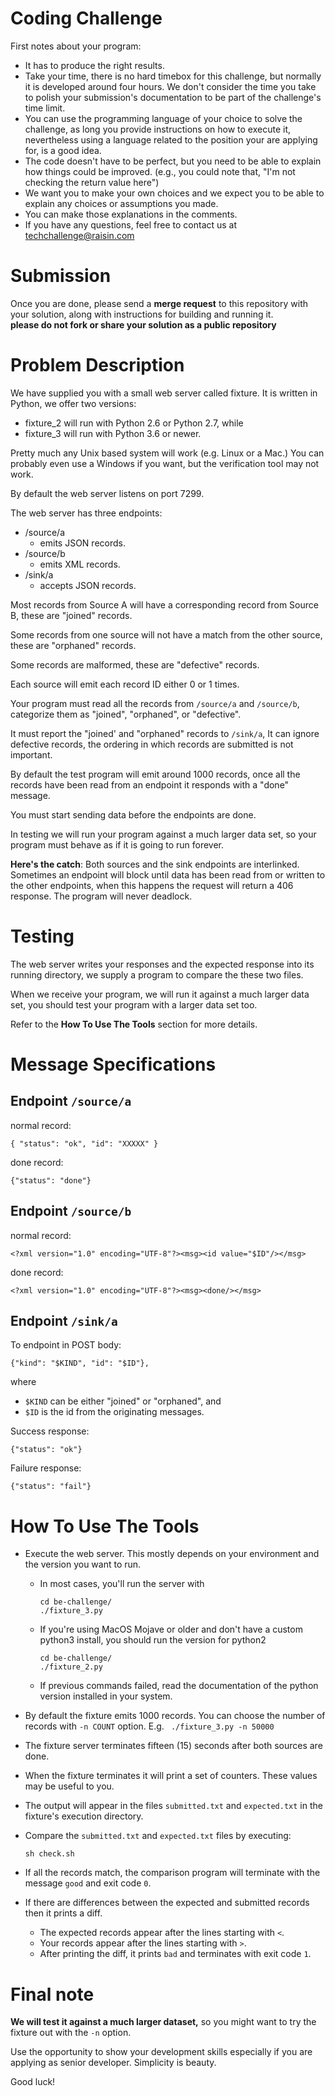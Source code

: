 Coding Challenge
================
First notes about your program:

* It has to produce the right results.
* Take your time, there is no hard timebox for this challenge, but normally it is developed around four hours. We don't consider the time you take to polish your submission's documentation to be part of the challenge's time limit.
* You can use the programming language of your choice to solve the challenge, as long you provide instructions on how to execute it, nevertheless using a language related to the position your are applying for, is a good idea.
* The code doesn't have to be perfect, but you need to be able to explain how things could be improved. (e.g., you could note that, "I'm not checking the return value here")
* We want you to make your own choices and we expect you to be able to explain any choices or assumptions you made.
* You can make those explanations in the comments.
* If you have any questions, feel free to contact us at techchallenge@raisin.com


Submission
==========
Once you are done, please send a **merge request** to this repository with your solution, along with instructions for building and running it.  
**please do not fork or share your solution as a public repository** 


Problem Description
===================

We have supplied you with a small web server called fixture. It is written in Python, we offer two versions:

* fixture_2 will run with Python 2.6 or Python 2.7, while
* fixture_3 will run with Python 3.6 or newer.

Pretty much any Unix based system will work (e.g. Linux or a Mac.)  You can probably even use a Windows if you want, but the verification tool may not work.

By default the web server listens on port 7299.

The web server has three endpoints:

* /source/a
    * emits JSON records.
* /source/b
    * emits XML records.
* /sink/a
    * accepts JSON records.

Most records from Source A will have a corresponding record from Source B, these are "joined" records.

Some records from one source will not have a match from the other source, these are "orphaned" records.

Some records are malformed, these are "defective" records.

Each source will emit each record ID either 0 or 1 times.

Your program must read all the records from `/source/a` and `/source/b`, categorize them as "joined", "orphaned", or "defective".

It must report the "joined' and "orphaned" records to `/sink/a`, It can ignore defective records, the ordering in which records are submitted is not important.

By default the test program will emit around 1000 records, once all the records have been read from an endpoint it responds with a "done" message.

You must start sending data before the endpoints are done.

In testing we will run your program against a much larger data set, so your program must behave as if it is going to run forever.

**Here's the catch**: Both sources and the sink endpoints are interlinked. Sometimes an endpoint will block until data has been read from or written to the other endpoints, when this happens the request will return a 406 response.  The program will never deadlock.


Testing
=======
The web server writes your responses and the expected response into its running directory, we supply a program to compare the these two files.

When we receive your program, we will run it against a much larger data set, you should test your program with a larger data set too.

Refer to the **How To Use The Tools** section for more details.


Message Specifications
======================

Endpoint `/source/a`
------------------

normal record:

    { "status": "ok", "id": "XXXXX" }

done record:

    {"status": "done"}

Endpoint `/source/b`
------------------
normal record:

    <?xml version="1.0" encoding="UTF-8"?><msg><id value="$ID"/></msg>

done record:

    <?xml version="1.0" encoding="UTF-8"?><msg><done/></msg>

Endpoint `/sink/a`
----------------
To endpoint in POST body:

    {"kind": "$KIND", "id": "$ID"},

where

* `$KIND` can be either "joined" or "orphaned", and
* `$ID` is the id from the originating messages.

Success response:

    {"status": "ok"}

Failure response:

    {"status": "fail"}


How To Use The Tools
====================

* Execute the web server. This mostly depends on your environment and the version you want to run.
    - In most cases, you'll run the server with

        ```
        cd be-challenge/
        ./fixture_3.py
        ```

    - If you're using MacOS Mojave or older and don't have a custom python3 install, you should run the version for python2

        ```
        cd be-challenge/
        ./fixture_2.py
        ```

  - If previous commands failed, read the documentation of the python version installed in your system.

* By default the fixture emits 1000 records. You can choose the number of records with `-n COUNT` option.  E.g. ` ./fixture_3.py -n 50000`

* The fixture server terminates fifteen (15) seconds after both sources are done.

* When the fixture terminates it will print a set of counters. These values may be useful to you.

* The output will appear in the files `submitted.txt` and `expected.txt` in the fixture's execution directory.

* Compare the `submitted.txt` and `expected.txt` files by executing:
    ```
    sh check.sh
    ```

* If all the records match, the comparison program will terminate with the message `good` and exit code `0`.

* If there are differences between the expected and submitted records
  then it prints a diff.
    * The expected records appear after the lines starting with `<`.
    * Your records appear after the lines starting with `>`.
    * After printing the diff, it prints `bad` and terminates with exit code `1`.



Final note
==========

**We will test it against a much larger dataset,** so you might want to try the fixture out with the `-n` option.

Use the opportunity to show your development skills especially if you are applying as senior developer. Simplicity is beauty.


Good luck!

